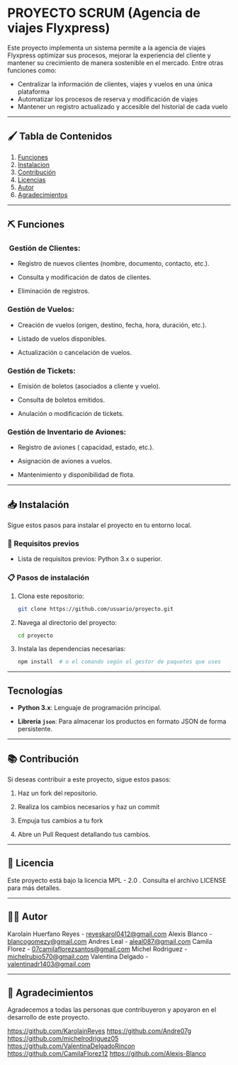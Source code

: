 # PROYECTO SCRUM (Agencia de viajes Flyxpress)

Este proyecto implementa un sistema permite a la agencia de viajes Flyxpress optimizar sus procesos, mejorar la
experiencia del cliente y mantener su crecimiento de manera sostenible en el mercado.
Entre otras funciones como:
* Centralizar la información de clientes, viajes y vuelos en una única plataforma
* Automatizar los procesos de reserva y modificación de viajes
* Mantener un registro actualizado y accesible del historial de cada vuelo
------------------------------------------------------------------------------------------------------------------------

## 🖌️ Tabla de Contenidos

1. [Funciones](#funciones)
2. [Instalacion](#instalacion)
3. [Contribución](#contribucion)
4. [Licencias](#licencias)
5. [Autor](#autor)
6. [Agradecimientos](#agradecimientos)

------------------------------------------------------------------------------------------------------------------------

## ⛏️ Funciones


### ​ Gestión de Clientes:​

* Registro de nuevos clientes (nombre, documento, contacto, etc.).​

* Consulta y modificación de datos de clientes.​
  
* Eliminación de registros.​
  
### Gestión de Vuelos:​

* Creación de vuelos (origen, destino, fecha, hora, duración, etc.).​

* Listado de vuelos disponibles.​
  
* Actualización o cancelación de vuelos.​
  
### Gestión de Tickets:​

* Emisión de boletos (asociados a cliente y vuelo).​
  
* Consulta de boletos emitidos.​
  
* Anulación o modificación de tickets.​
  
### Gestión de Inventario de Aviones:​

* Registro de aviones ( capacidad, estado, etc.).​
  
* Asignación de aviones a vuelos.​
  
* Mantenimiento y disponibilidad de flota.​
------------------------------------------------------------------------------------------------------------------------

## 📥 Instalación


Sigue estos pasos para instalar el proyecto en tu entorno local.


### 🔧 Requisitos previos

- Lista de requisitos previos: Python 3.x o superior.

### 📋 Pasos de instalación

1. Clona este repositorio:
    ```bash
    git clone https://github.com/usuario/proyecto.git
    ```
2. Navega al directorio del proyecto:
    ```bash
    cd proyecto
    ```
3. Instala las dependencias necesarias:
    ```bash
    npm install  # o el comando según el gestor de paquetes que uses
    ```
    
------------------------------------------------------------------------------------------------------------------------

## Tecnologías

- **Python 3.x**: Lenguaje de programación principal.
  
- **Librería `json`**: Para almacenar los productos en formato JSON de forma persistente.

------------------------------------------------------------------------------------------------------------------------

## 📚 Contribución 

Si deseas contribuir a este proyecto, sigue estos pasos:

1. Haz un fork del repositorio.

2. Realiza los cambios necesarios y haz un commit

3. Empuja tus cambios a tu fork

4. Abre un Pull Request detallando tus cambios.

------------------------------------------------------------------------------------------------------------------------

## 🔗 Licencia
Este proyecto está bajo la licencia MPL - 2.0 . Consulta el archivo LICENSE para más detalles.

------------------------------------------------------------------------------------------------------------------------

## 👩‍💻 Autor

Karolain Huerfano Reyes - reyeskarol0412@gmail.com
Alexis Blanco - blancogomezy@gmail.com
Andres Leal - aleal087@gmail.com
Camila Florez - 07camilaflorezsantos@gmail.com
Michel Rodriguez - michelrubio570@gmail.com
Valentina Delgado - valentinadr1403@gmail.com

------------------------------------------------------------------------------------------------------------------------

## 🫶 Agradecimientos

Agradecemos a todas las personas que contribuyeron y apoyaron en el desarrollo de este proyecto.


https://github.com/KarolainReyes
https://github.com/Andre07g
https://github.com/michelrodriguez05
https://github.com/ValentinaDelgadoRincon
https://github.com/CamilaFlorez12
https://github.com/Alexis-Blanco
